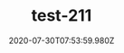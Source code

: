 ---
title: test-211
date: 2020-07-30T07:53:59.980Z
banner_subcontent: asdfsf
category: Case studies
focus: Support for leaders, colleagues and staff
role: Senior manager
organisation_size: Micro (<10 employees)
industry: Emergency services & security
content: Lorem ipsum dolor sit amet, consectetur adipiscing elit, sed do eiusmod tempor incididunt ut labore et dolore magna aliqua. Ut enim ad minim veniam, quis nostrud exercitation ullamco laboris nisi ut aliquip ex ea commodo consequat. Duis aute irure dolor in reprehenderit in voluptate velit esse cillum dolore eu fugiat nulla pariatur. Excepteur sint occaecat cupidatat non proident, sunt in culpa qui officia deserunt mollit anim id est laborum.
---